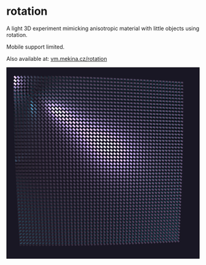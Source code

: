 # rotation

A light 3D experiment mimicking anisotropic material with little objects using rotation.

Mobile support limited.

Also available at: <a href="https://vm.mekina.cz/rotation" target="_blank">vm.mekina.cz/rotation</a>

<img src="./screenshot.jpg">
